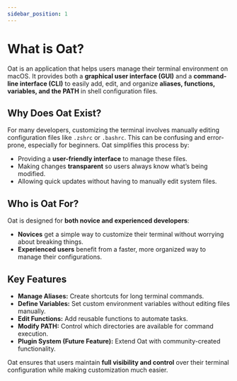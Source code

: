 ```yaml
---
sidebar_position: 1
---
```


# What is Oat?

Oat is an application that helps users manage their terminal environment on macOS. It provides both a **graphical user interface (GUI)** and a **command-line interface (CLI)** to easily add, edit, and organize **aliases, functions, variables, and the PATH** in shell configuration files.

## Why Does Oat Exist?

For many developers, customizing the terminal involves manually editing configuration files like `.zshrc` or `.bashrc`. This can be confusing and error-prone, especially for beginners. Oat simplifies this process by:

- Providing a **user-friendly interface** to manage these files.
- Making changes **transparent** so users always know what’s being modified.
- Allowing quick updates without having to manually edit system files.

## Who is Oat For?

Oat is designed for **both novice and experienced developers**:

- **Novices** get a simple way to customize their terminal without worrying about breaking things.
- **Experienced users** benefit from a faster, more organized way to manage their configurations.

## Key Features

- **Manage Aliases:** Create shortcuts for long terminal commands.
- **Define Variables:** Set custom environment variables without editing files manually.
- **Edit Functions:** Add reusable functions to automate tasks.
- **Modify PATH:** Control which directories are available for command execution.
- **Plugin System (Future Feature):** Extend Oat with community-created functionality.

Oat ensures that users maintain **full visibility and control** over their terminal configuration while making customization much easier.
